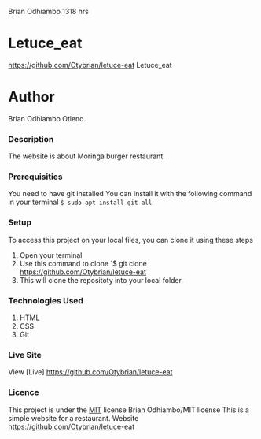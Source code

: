 Brian Odhiambo  1318 hrs
# Letuce_eat
https://github.com/Otybrian/letuce-eat
Letuce_eat
# Author
Brian Odhiambo Otieno.
### Description
The website is about Moringa burger restaurant.
### Prerequisities
You need to have git installed
You can install it with the following command in your terminal
`$ sudo apt install git-all`
### Setup
To access this project on your local files, you can clone it using these steps
1. Open your terminal
1. Use this command to clone `$ git clone
https://github.com/Otybrian/letuce-eat
1. This will clone the repositoty into your local folder.
### Technologies Used
1. HTML
1. CSS
1. Git
### Live Site
View [Live]  https://github.com/Otybrian/letuce-eat
### Licence
This project is under the  [MIT](license) license
Brian Odhiambo/MIT license
This is a simple website for a restaurant.
Website
https://github.com/Otybrian/letuce-eat